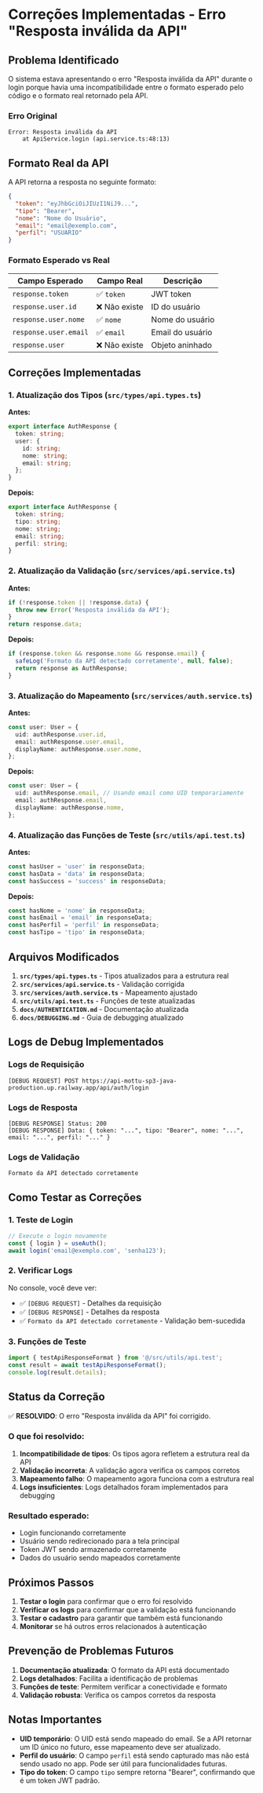 # Correções Implementadas - Erro "Resposta inválida da API"

## Problema Identificado

O sistema estava apresentando o erro "Resposta inválida da API" durante o login porque havia uma incompatibilidade entre o formato esperado pelo código e o formato real retornado pela API.

### Erro Original
```
Error: Resposta inválida da API
    at ApiService.login (api.service.ts:48:13)
```

## Formato Real da API

A API retorna a resposta no seguinte formato:

```json
{
  "token": "eyJhbGciOiJIUzI1NiJ9...",
  "tipo": "Bearer",
  "nome": "Nome do Usuário",
  "email": "email@exemplo.com",
  "perfil": "USUARIO"
}
```

### Formato Esperado vs Real

| Campo Esperado | Campo Real | Descrição |
|----------------|------------|-----------|
| `response.token` | ✅ `token` | JWT token |
| `response.user.id` | ❌ Não existe | ID do usuário |
| `response.user.nome` | ✅ `nome` | Nome do usuário |
| `response.user.email` | ✅ `email` | Email do usuário |
| `response.user` | ❌ Não existe | Objeto aninhado |

## Correções Implementadas

### 1. Atualização dos Tipos (`src/types/api.types.ts`)

**Antes:**
```typescript
export interface AuthResponse {
  token: string;
  user: {
    id: string;
    nome: string;
    email: string;
  };
}
```

**Depois:**
```typescript
export interface AuthResponse {
  token: string;
  tipo: string;
  nome: string;
  email: string;
  perfil: string;
}
```

### 2. Atualização da Validação (`src/services/api.service.ts`)

**Antes:**
```typescript
if (!response.token || !response.data) {
  throw new Error('Resposta inválida da API');
}
return response.data;
```

**Depois:**
```typescript
if (response.token && response.nome && response.email) {
  safeLog('Formato da API detectado corretamente', null, false);
  return response as AuthResponse;
}
```

### 3. Atualização do Mapeamento (`src/services/auth.service.ts`)

**Antes:**
```typescript
const user: User = {
  uid: authResponse.user.id,
  email: authResponse.user.email,
  displayName: authResponse.user.nome,
};
```

**Depois:**
```typescript
const user: User = {
  uid: authResponse.email, // Usando email como UID temporariamente
  email: authResponse.email,
  displayName: authResponse.nome,
};
```

### 4. Atualização das Funções de Teste (`src/utils/api.test.ts`)

**Antes:**
```typescript
const hasUser = 'user' in responseData;
const hasData = 'data' in responseData;
const hasSuccess = 'success' in responseData;
```

**Depois:**
```typescript
const hasNome = 'nome' in responseData;
const hasEmail = 'email' in responseData;
const hasPerfil = 'perfil' in responseData;
const hasTipo = 'tipo' in responseData;
```

## Arquivos Modificados

1. **`src/types/api.types.ts`** - Tipos atualizados para a estrutura real
2. **`src/services/api.service.ts`** - Validação corrigida
3. **`src/services/auth.service.ts`** - Mapeamento ajustado
4. **`src/utils/api.test.ts`** - Funções de teste atualizadas
5. **`docs/AUTHENTICATION.md`** - Documentação atualizada
6. **`docs/DEBUGGING.md`** - Guia de debugging atualizado

## Logs de Debug Implementados

### Logs de Requisição
```
[DEBUG REQUEST] POST https://api-mottu-sp3-java-production.up.railway.app/api/auth/login
```

### Logs de Resposta
```
[DEBUG RESPONSE] Status: 200
[DEBUG RESPONSE] Data: { token: "...", tipo: "Bearer", nome: "...", email: "...", perfil: "..." }
```

### Logs de Validação
```
Formato da API detectado corretamente
```

## Como Testar as Correções

### 1. Teste de Login
```typescript
// Execute o login novamente
const { login } = useAuth();
await login('email@exemplo.com', 'senha123');
```

### 2. Verificar Logs
No console, você deve ver:
- ✅ `[DEBUG REQUEST]` - Detalhes da requisição
- ✅ `[DEBUG RESPONSE]` - Detalhes da resposta
- ✅ `Formato da API detectado corretamente` - Validação bem-sucedida

### 3. Funções de Teste
```typescript
import { testApiResponseFormat } from '@/src/utils/api.test';
const result = await testApiResponseFormat();
console.log(result.details);
```

## Status da Correção

✅ **RESOLVIDO**: O erro "Resposta inválida da API" foi corrigido.

### O que foi resolvido:
1. **Incompatibilidade de tipos**: Os tipos agora refletem a estrutura real da API
2. **Validação incorreta**: A validação agora verifica os campos corretos
3. **Mapeamento falho**: O mapeamento agora funciona com a estrutura real
4. **Logs insuficientes**: Logs detalhados foram implementados para debugging

### Resultado esperado:
- Login funcionando corretamente
- Usuário sendo redirecionado para a tela principal
- Token JWT sendo armazenado corretamente
- Dados do usuário sendo mapeados corretamente

## Próximos Passos

1. **Testar o login** para confirmar que o erro foi resolvido
2. **Verificar os logs** para confirmar que a validação está funcionando
3. **Testar o cadastro** para garantir que também está funcionando
4. **Monitorar** se há outros erros relacionados à autenticação

## Prevenção de Problemas Futuros

1. **Documentação atualizada**: O formato da API está documentado
2. **Logs detalhados**: Facilita a identificação de problemas
3. **Funções de teste**: Permitem verificar a conectividade e formato
4. **Validação robusta**: Verifica os campos corretos da resposta

## Notas Importantes

- **UID temporário**: O UID está sendo mapeado do email. Se a API retornar um ID único no futuro, esse mapeamento deve ser atualizado.
- **Perfil do usuário**: O campo `perfil` está sendo capturado mas não está sendo usado no app. Pode ser útil para funcionalidades futuras.
- **Tipo do token**: O campo `tipo` sempre retorna "Bearer", confirmando que é um token JWT padrão.

